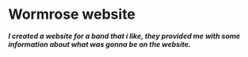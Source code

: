 # Wormrose website
***I created a website for a band that i like, they provided me with some information about what was gonna be on the website.***
